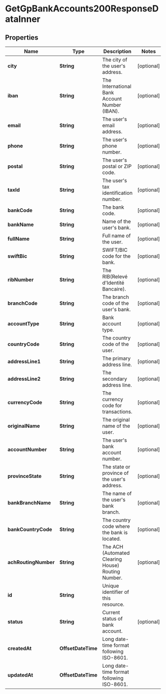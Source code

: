 

# GetGpBankAccounts200ResponseDataInner


## Properties

| Name | Type | Description | Notes |
|------------ | ------------- | ------------- | -------------|
|**city** | **String** | The city of the user&#39;s address. |  [optional] |
|**iban** | **String** | The International Bank Account Number (IBAN). |  [optional] |
|**email** | **String** | The user&#39;s email address. |  [optional] |
|**phone** | **String** | The user&#39;s phone number. |  [optional] |
|**postal** | **String** | The user&#39;s postal or ZIP code. |  [optional] |
|**taxId** | **String** | The user&#39;s tax identification number. |  [optional] |
|**bankCode** | **String** | The bank code. |  [optional] |
|**bankName** | **String** | Name of the user&#39;s bank. |  [optional] |
|**fullName** | **String** | Full name of the user. |  [optional] |
|**swiftBic** | **String** | SWIFT/BIC code for the bank. |  [optional] |
|**ribNumber** | **String** | The RIB(Relevé d&#39;Identité Bancaire). |  [optional] |
|**branchCode** | **String** | The branch code of the user&#39;s bank. |  [optional] |
|**accountType** | **String** | Bank account type. |  [optional] |
|**countryCode** | **String** | The country code of the user. |  [optional] |
|**addressLine1** | **String** | The primary address line. |  [optional] |
|**addressLine2** | **String** | The secondary address line. |  [optional] |
|**currencyCode** | **String** | The currency code for transactions. |  [optional] |
|**originalName** | **String** | The original name of the user. |  [optional] |
|**accountNumber** | **String** | The user&#39;s bank account number. |  [optional] |
|**provinceState** | **String** | The state or province of the user&#39;s address. |  [optional] |
|**bankBranchName** | **String** | The name of the user&#39;s bank branch. |  [optional] |
|**bankCountryCode** | **String** | The country code where the bank is located. |  [optional] |
|**achRoutingNumber** | **String** | The ACH (Automated Clearing House) Routing Number. |  [optional] |
|**id** | **String** | Unique identifier of this resource. |  |
|**status** | **String** | Current status of bank account. |  [optional] |
|**createdAt** | **OffsetDateTime** | Long date-time format following ISO-8601. |  |
|**updatedAt** | **OffsetDateTime** | Long date-time format following ISO-8601. |  |



